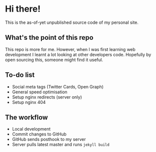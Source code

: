 # Hi there!
This is the as-of-yet unpublished source code of my personal site.

## What's the point of this repo
This repo is more for me. However, when I was first learning web development I learnt a lot looking at other developers code. Hopefully by open sourcing this, someone might find it useful.

## To-do list
- Social meta tags (Twitter Cards, Open Graph)
- General speed optimisation
- Setup nginx redirects (server only)
- Setup nginx 404

## The workflow
- Local development
- Commit changes to GitHub
- GitHub sends posthook to my server
- Server pulls latest master and runs `jekyll build`
